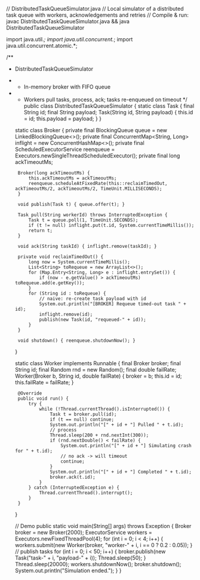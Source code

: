 // DistributedTaskQueueSimulator.java
// Local simulator of a distributed task queue with workers, acknowledgements and retries
// Compile & run: javac DistributedTaskQueueSimulator.java && java DistributedTaskQueueSimulator

import java.util.*;
import java.util.concurrent.*;
import java.util.concurrent.atomic.*;

/**
 * DistributedTaskQueueSimulator
 * - In-memory broker with FIFO queue
 * - Workers pull tasks, process, ack; tasks re-enqueued on timeout
 */
public class DistributedTaskQueueSimulator {
    static class Task {
        final String id;
        final String payload;
        Task(String id, String payload) { this.id = id; this.payload = payload; }
    }

    static class Broker {
        private final BlockingQueue<Task> queue = new LinkedBlockingQueue<>();
        private final ConcurrentMap<String, Long> inflight = new ConcurrentHashMap<>();
        private final ScheduledExecutorService reenqueue = Executors.newSingleThreadScheduledExecutor();
        private final long ackTimeoutMs;

        Broker(long ackTimeoutMs) {
            this.ackTimeoutMs = ackTimeoutMs;
            reenqueue.scheduleAtFixedRate(this::reclaimTimedOut, ackTimeoutMs/2, ackTimeoutMs/2, TimeUnit.MILLISECONDS);
        }

        void publish(Task t) { queue.offer(t); }

        Task pull(String workerId) throws InterruptedException {
            Task t = queue.poll(1, TimeUnit.SECONDS);
            if (t != null) inflight.put(t.id, System.currentTimeMillis());
            return t;
        }

        void ack(String taskId) { inflight.remove(taskId); }

        private void reclaimTimedOut() {
            long now = System.currentTimeMillis();
            List<String> toRequeue = new ArrayList<>();
            for (Map.Entry<String, Long> e : inflight.entrySet()) {
                if (now - e.getValue() > ackTimeoutMs) toRequeue.add(e.getKey());
            }
            for (String id : toRequeue) {
                // naive: re-create task payload with id
                System.out.println("[BROKER] Requeue timed-out task " + id);
                inflight.remove(id);
                publish(new Task(id, "requeued-" + id));
            }
        }

        void shutdown() { reenqueue.shutdownNow(); }
    }

    static class Worker implements Runnable {
        final Broker broker;
        final String id;
        final Random rnd = new Random();
        final double failRate;
        Worker(Broker b, String id, double failRate) { broker = b; this.id = id; this.failRate = failRate; }

        @Override
        public void run() {
            try {
                while (!Thread.currentThread().isInterrupted()) {
                    Task t = broker.pull(id);
                    if (t == null) continue;
                    System.out.println("[" + id + "] Pulled " + t.id);
                    // process
                    Thread.sleep(200 + rnd.nextInt(300));
                    if (rnd.nextDouble() < failRate) {
                        System.out.println("[" + id + "] Simulating crash for " + t.id);
                        // no ack -> will timeout
                        continue;
                    }
                    System.out.println("[" + id + "] Completed " + t.id);
                    broker.ack(t.id);
                }
            } catch (InterruptedException e) {
                Thread.currentThread().interrupt();
            }
        }
    }

    // Demo
    public static void main(String[] args) throws Exception {
        Broker broker = new Broker(2000);
        ExecutorService workers = Executors.newFixedThreadPool(4);
        for (int i = 0; i < 4; i++) {
            workers.submit(new Worker(broker, "worker-" + i, i == 0 ? 0.2 : 0.05));
        }
        // publish tasks
        for (int i = 0; i < 50; i++) {
            broker.publish(new Task("task-" + i, "payload-" + i));
            Thread.sleep(50);
        }
        Thread.sleep(20000);
        workers.shutdownNow();
        broker.shutdown();
        System.out.println("Simulation ended.");
    }
}
